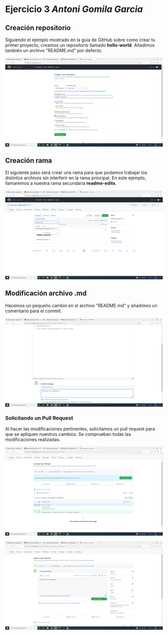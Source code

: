 # Ejercicio 3 *Antoni Gomila Garcia* #

## Creación repositorio ##

Siguiendo el ejemplo mostrado en la guía de GitHub sobre como crear tu primer proyecto, creamos un repositorio llamado **hello-world**. Añadimos también un archivo "README.md" por defecto.

![Creación repositorio](/git-hello-world-img/hello-world-01.png)

## Creación rama ##

El siguiente paso será crear una rama para que podamos trabajar los distintos archivos sin interferir en la rama principal. En este ejemplo, llamaremos a nuestra rama secundaria **readme-edits**.

![Creación rama](/git-hello-world-img/hello-world-02.png)

## Modificación archivo .md ##

Hacemos un pequeño cambio en el archivo "README.md" y añadimos un comentario para el commit.

![Modificación y commit](/git-hello-world-img/hello-world-03.png)

### Solicitando un Pull Request ###

Al hacer las modificaciones pertinentes, solicitamos un pull request para que se apliquen nuestros cambios. Se comprueban todas las modificaciones realizadas.

![Comparación modificaciones](/git-hello-world-img/hello-world-04.png)

![Solicitación Pull Request](/git-hello-world-img/hello-world-05.png)

